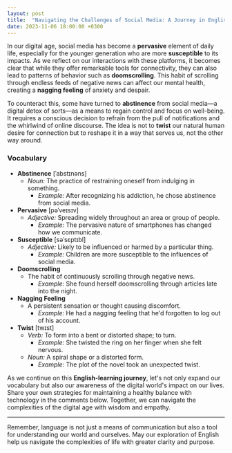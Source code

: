 ```yaml
---
layout: post
title:  "Navigating the Challenges of Social Media: A Journey in English Learning"
date: 2023-11-06 18:00:00 +0300
---
```


In our digital age, social media has become a **pervasive** element of daily life, especially for the younger generation who are more **susceptible** to its impacts. As we reflect on our interactions with these platforms, it becomes clear that while they offer remarkable tools for connectivity, they can also lead to patterns of behavior such as **doomscrolling**. This habit of scrolling through endless feeds of negative news can affect our mental health, creating a **nagging feeling** of anxiety and despair.

To counteract this, some have turned to **abstinence** from social media—a digital detox of sorts—as a means to regain control and focus on well-being. It requires a conscious decision to refrain from the pull of notifications and the whirlwind of online discourse. The idea is not to **twist** our natural human desire for connection but to reshape it in a way that serves us, not the other way around.

### Vocabulary

- **Abstinence** [ˈabstɪnəns]
  - *Noun:* The practice of restraining oneself from indulging in something.
    - *Example:* After recognizing his addiction, he chose abstinence from social media.
- **Pervasive** [pəˈveɪsɪv]
  - *Adjective:* Spreading widely throughout an area or group of people.
    - *Example:* The pervasive nature of smartphones has changed how we communicate.
- **Susceptible** [səˈsɛptɪbl]
  - *Adjective:* Likely to be influenced or harmed by a particular thing.
    - *Example:* Children are more susceptible to the influences of social media.
- **Doomscrolling**
  - The habit of continuously scrolling through negative news.
    - *Example:* She found herself doomscrolling through articles late into the night.
- **Nagging Feeling**
  - A persistent sensation or thought causing discomfort.
    - *Example:* He had a nagging feeling that he'd forgotten to log out of his account.
- **Twist** [twɪst]
  - *Verb:* To form into a bent or distorted shape; to turn.
    - *Example:* She twisted the ring on her finger when she felt nervous.
  - *Noun:* A spiral shape or a distorted form.
    - *Example:* The plot of the novel took an unexpected twist.

As we continue on this **English-learning journey**, let's not only expand our vocabulary but also our awareness of the digital world's impact on our lives. Share your own strategies for maintaining a healthy balance with technology in the comments below. Together, we can navigate the complexities of the digital age with wisdom and empathy.

---

Remember, language is not just a means of communication but also a tool for understanding our world and ourselves. May our exploration of English help us navigate the complexities of life with greater clarity and purpose.